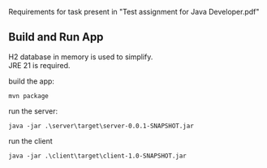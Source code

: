 Requirements for task present in "Test assignment for Java Developer.pdf"

## Build and Run App
H2 database in memory is used to simplify.  
JRE 21 is required.

build the app:
```shell
mvn package
```

run the server:
```shell
java -jar .\server\target\server-0.0.1-SNAPSHOT.jar
```

run the client
```shell
java -jar .\client\target\client-1.0-SNAPSHOT.jar
```